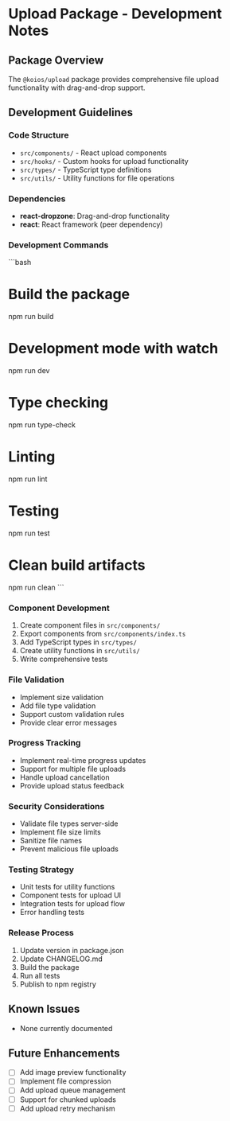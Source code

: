 # Upload Package - Development Notes

## Package Overview
The `@koios/upload` package provides comprehensive file upload functionality with drag-and-drop support.

## Development Guidelines

### Code Structure
- `src/components/` - React upload components
- `src/hooks/` - Custom hooks for upload functionality
- `src/types/` - TypeScript type definitions
- `src/utils/` - Utility functions for file operations

### Dependencies
- **react-dropzone**: Drag-and-drop functionality
- **react**: React framework (peer dependency)

### Development Commands
\`\`\`bash
# Build the package
npm run build

# Development mode with watch
npm run dev

# Type checking
npm run type-check

# Linting
npm run lint

# Testing
npm run test

# Clean build artifacts
npm run clean
\`\`\`

### Component Development
1. Create component files in `src/components/`
2. Export components from `src/components/index.ts`
3. Add TypeScript types in `src/types/`
4. Create utility functions in `src/utils/`
5. Write comprehensive tests

### File Validation
- Implement size validation
- Add file type validation
- Support custom validation rules
- Provide clear error messages

### Progress Tracking
- Implement real-time progress updates
- Support for multiple file uploads
- Handle upload cancellation
- Provide upload status feedback

### Security Considerations
- Validate file types server-side
- Implement file size limits
- Sanitize file names
- Prevent malicious file uploads

### Testing Strategy
- Unit tests for utility functions
- Component tests for upload UI
- Integration tests for upload flow
- Error handling tests

### Release Process
1. Update version in package.json
2. Update CHANGELOG.md
3. Build the package
4. Run all tests
5. Publish to npm registry

## Known Issues
- None currently documented

## Future Enhancements
- [ ] Add image preview functionality
- [ ] Implement file compression
- [ ] Add upload queue management
- [ ] Support for chunked uploads
- [ ] Add upload retry mechanism
